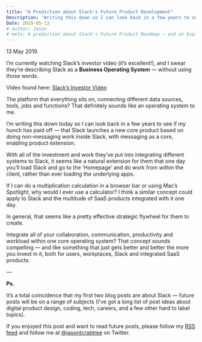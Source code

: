```yaml
---
title: "A Prediction about Slack's Future Product Development"
Description: 'Writing this down so I can look back in a few years to see if my hunch has paid off — that Slack becomes a full-blown <strong>Business Operating System</strong>'
Date: 2019-05-13
# author: Jason
# meta: A prediction about Slack's Future Product Roadmap — and an Explanation about why Slack is a Business Operating System
---
```


13 May 2019

I’m currently watching Slack’s investor video (it’s excellent!), and I swear they’re describing Slack as a **Business Operating System** — without using those words.

Video found here: [Slack’s Investor Video](https://investor.slackhq.com/home/default.aspx)

The platform that everything sits on, connecting different data sources, tools, jobs and functions? That definitely sounds like an operating system to me.

I’m writing this down today so I can look back in a few years to see if my hunch has paid off — that Slack launches a new core product based on doing non-messaging work inside Slack, with messaging as a core, enabling product extension.

With all of the investment and work they’ve put into integrating different systems to Slack, it seems like a natural extension for them that one day you’ll load Slack and go to the ‘Homepage’ and do work from within the client, rather than ever loading the underlying apps.

If I can do a multiplication calculation in a browser bar or using Mac’s Spotlight, why would I ever use a calculator? I think a similar concept could apply to Slack and the multitude of SaaS products integrated with it one day.

In general, that seems like a pretty effective strategic flywheel for them to create.

Integrate all of your collaboration, communication, productivity and workload within one core operating system? That concept sounds compelling — and like something that just gets better and better the more you invest in it, both for users, workplaces, Slack and integrated SaaS products.

—

**Ps.**

It’s a total coincidence that my first two blog posts are about Slack — future posts will be on a range of subjects (I’ve got a long list of post ideas about digital product design, coding, tech, careers, and a few other hard to label topics).

If you enjoyed this post and want to read future posts, please follow my [RSS feed](https://blog.jasontcrabtree.com/feed.xml) and follow me at [@jasontcrabtree](https://twitter.com/jasontcrabtree) on Twitter.
